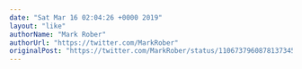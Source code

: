```yaml
---
date: "Sat Mar 16 02:04:26 +0000 2019"
layout: "like"
authorName: "Mark Rober"
authorUrl: "https://twitter.com/MarkRober"
originalPost: "https://twitter.com/MarkRober/status/1106737960878137345"
---
```

